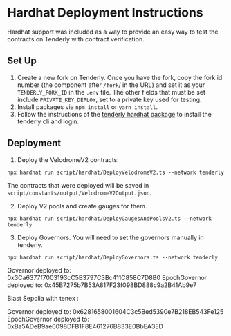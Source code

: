 # Hardhat Deployment Instructions

Hardhat support was included as a way to provide an easy way to test the contracts on Tenderly with contract verification. 

## Set Up

1. Create a new fork on Tenderly. Once you have the fork, copy the fork id number (the component after `/fork`/ in the URL) and set it as your `TENDERLY_FORK_ID` in the `.env` file. The other fields that must be set include `PRIVATE_KEY_DEPLOY`, set to a private key used for testing.
2. Install packages via `npm install` or `yarn install`.
3. Follow the instructions of the [tenderly hardhat package](https://github.com/Tenderly/hardhat-tenderly/tree/master/packages/tenderly-hardhat) to install the tenderly cli and login.

## Deployment

1. Deploy the VelodromeV2 contracts:

`npx hardhat run script/hardhat/DeployVelodromeV2.ts --network tenderly`

The contracts that were deployed will be saved in `script/constants/output/VelodromeV2Output.json`. 

2. Deploy V2 pools and create gauges for them.

`npx hardhat run script/hardhat/DeployGaugesAndPoolsV2.ts --network tenderly`

3. Deploy Governors. You will need to set the governors manually in tenderly.

`npx hardhat run script/hardhat/DeployGovernors.ts --network tenderly`

Governor deployed to: 0x3Ca6377f7003193cC5B3797C3Bc411C858C7D8B0
EpochGovernor deployed to: 0x45B7275b7B53A817F23f098BD888c9a2B41Ab9e7

Blast Sepolia with tenex :

Governor deployed to: 0x6281658001604C3c5Bed5390e7B218EB543Fe125
EpochGovernor deployed to: 0xBa5ADeB9ae6098DFB1F8E461276B833E0BbEA3ED
